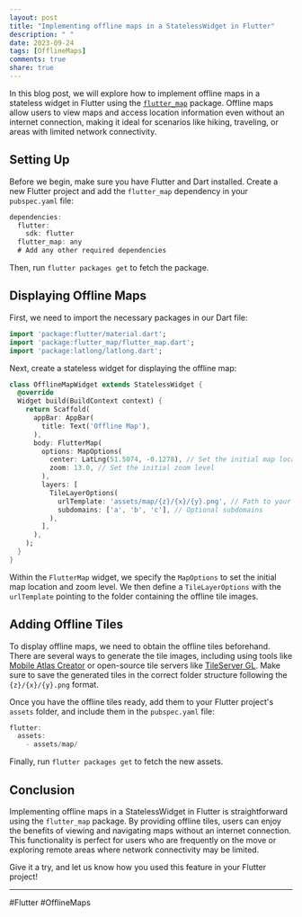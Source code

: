 ```yaml
---
layout: post
title: "Implementing offline maps in a StatelessWidget in Flutter"
description: " "
date: 2023-09-24
tags: [OfflineMaps]
comments: true
share: true
---
```


In this blog post, we will explore how to implement offline maps in a stateless widget in Flutter using the [`flutter_map`](https://pub.dev/packages/flutter_map) package. Offline maps allow users to view maps and access location information even without an internet connection, making it ideal for scenarios like hiking, traveling, or areas with limited network connectivity.

## Setting Up

Before we begin, make sure you have Flutter and Dart installed. Create a new Flutter project and add the `flutter_map` dependency in your `pubspec.yaml` file:

```dart
dependencies:
  flutter:
    sdk: flutter
  flutter_map: any
  # Add any other required dependencies
```

Then, run `flutter packages get` to fetch the package.

## Displaying Offline Maps

First, we need to import the necessary packages in our Dart file:

```dart
import 'package:flutter/material.dart';
import 'package:flutter_map/flutter_map.dart';
import 'package:latlong/latlong.dart';
```

Next, create a stateless widget for displaying the offline map:

```dart
class OfflineMapWidget extends StatelessWidget {
  @override
  Widget build(BuildContext context) {
    return Scaffold(
      appBar: AppBar(
        title: Text('Offline Map'),
      ),
      body: FlutterMap(
        options: MapOptions(
          center: LatLng(51.5074, -0.1278), // Set the initial map location
          zoom: 13.0, // Set the initial zoom level
        ),
        layers: [
          TileLayerOptions(
            urlTemplate: 'assets/map/{z}/{x}/{y}.png', // Path to your offline tile images
            subdomains: ['a', 'b', 'c'], // Optional subdomains
          ),
        ],
      ),
    );
  }
}
```

Within the `FlutterMap` widget, we specify the `MapOptions` to set the initial map location and zoom level. We then define a `TileLayerOptions` with the `urlTemplate` pointing to the folder containing the offline tile images.

## Adding Offline Tiles

To display offline maps, we need to obtain the offline tiles beforehand. There are several ways to generate the tile images, including using tools like [Mobile Atlas Creator](https://mobac.sourceforge.io/) or open-source tile servers like [TileServer GL](https://tileserver.readthedocs.io/). Make sure to save the generated tiles in the correct folder structure following the `{z}/{x}/{y}.png` format.

Once you have the offline tiles ready, add them to your Flutter project's `assets` folder, and include them in the `pubspec.yaml` file:

```dart
flutter:
  assets:
    - assets/map/
```

Finally, run `flutter packages get` to fetch the new assets.

## Conclusion

Implementing offline maps in a StatelessWidget in Flutter is straightforward using the `flutter_map` package. By providing offline tiles, users can enjoy the benefits of viewing and navigating maps without an internet connection. This functionality is perfect for users who are frequently on the move or exploring remote areas where network connectivity may be limited.

Give it a try, and let us know how you used this feature in your Flutter project!

---

#Flutter #OfflineMaps